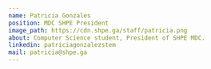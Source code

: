 ```yaml
---
name: Patricia Gonzales
position: MDC SHPE President
image_path: https://cdn.shpe.ga/staff/patricia.png
about: Computer Science student, President of SHPE MDC.
linkedin: patriciagonzalezstem
mail: patricia@shpe.ga
---
```

